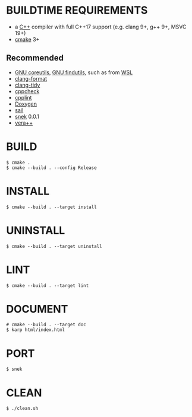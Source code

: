 # BUILDTIME REQUIREMENTS

* a [C++](https://www.cplusplus.com/) compiler with full C++17 support (e.g. clang 9+, g++ 9+, MSVC 19+)
* [cmake](https://cmake.org/) 3+

## Recommended

* [GNU coreutils](https://www.gnu.org/software/coreutils/), [GNU findutils](https://www.gnu.org/software/findutils/), such as from [WSL](https://docs.microsoft.com/en-us/windows/wsl/install-win10)
* [clang-format](https://clang.llvm.org/docs/ClangFormat.html)
* [clang-tidy](https://clang.llvm.org/extra/clang-tidy/)
* [cppcheck](https://cppcheck.sourceforge.io/)
* [cpplint](https://pypi.org/project/cpplint/)
* [Doxygen](https://www.doxygen.nl/index.html)
* [sail](https://github.com/mcandre/sail)
* [snek](https://github.com/mcandre/snek) 0.0.1
* [vera++](https://bitbucket.org/verateam/vera/wiki/Home)

# BUILD

```console
$ cmake .
$ cmake --build . --config Release
```

# INSTALL

```console
$ cmake --build . --target install
```

# UNINSTALL

```console
$ cmake --build . --target uninstall
```

# LINT

```console
$ cmake --build . --target lint
```

# DOCUMENT

```console
# cmake --build . --target doc
$ karp html/index.html
```

# PORT

```console
$ snek
```

# CLEAN

```console
$ ./clean.sh
```
